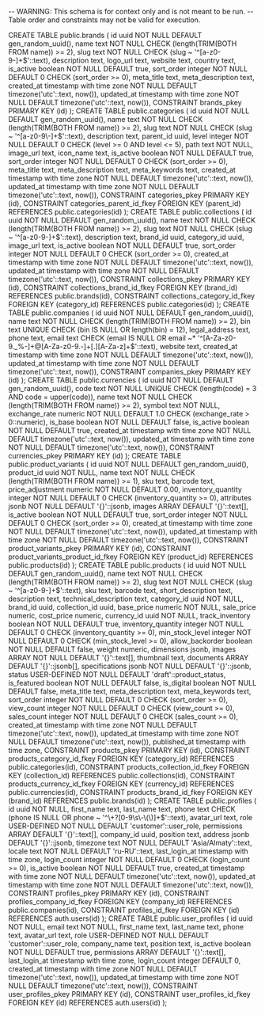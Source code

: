 -- WARNING: This schema is for context only and is not meant to be run.
-- Table order and constraints may not be valid for execution.

CREATE TABLE public.brands (
  id uuid NOT NULL DEFAULT gen_random_uuid(),
  name text NOT NULL CHECK (length(TRIM(BOTH FROM name)) >= 2),
  slug text NOT NULL CHECK (slug ~ '^[a-z0-9\-]+$'::text),
  description text,
  logo_url text,
  website text,
  country text,
  is_active boolean NOT NULL DEFAULT true,
  sort_order integer NOT NULL DEFAULT 0 CHECK (sort_order >= 0),
  meta_title text,
  meta_description text,
  created_at timestamp with time zone NOT NULL DEFAULT timezone('utc'::text, now()),
  updated_at timestamp with time zone NOT NULL DEFAULT timezone('utc'::text, now()),
  CONSTRAINT brands_pkey PRIMARY KEY (id)
);
CREATE TABLE public.categories (
  id uuid NOT NULL DEFAULT gen_random_uuid(),
  name text NOT NULL CHECK (length(TRIM(BOTH FROM name)) >= 2),
  slug text NOT NULL CHECK (slug ~ '^[a-z0-9\-]+$'::text),
  description text,
  parent_id uuid,
  level integer NOT NULL DEFAULT 0 CHECK (level >= 0 AND level <= 5),
  path text NOT NULL,
  image_url text,
  icon_name text,
  is_active boolean NOT NULL DEFAULT true,
  sort_order integer NOT NULL DEFAULT 0 CHECK (sort_order >= 0),
  meta_title text,
  meta_description text,
  meta_keywords text,
  created_at timestamp with time zone NOT NULL DEFAULT timezone('utc'::text, now()),
  updated_at timestamp with time zone NOT NULL DEFAULT timezone('utc'::text, now()),
  CONSTRAINT categories_pkey PRIMARY KEY (id),
  CONSTRAINT categories_parent_id_fkey FOREIGN KEY (parent_id) REFERENCES public.categories(id)
);
CREATE TABLE public.collections (
  id uuid NOT NULL DEFAULT gen_random_uuid(),
  name text NOT NULL CHECK (length(TRIM(BOTH FROM name)) >= 2),
  slug text NOT NULL CHECK (slug ~ '^[a-z0-9\-]+$'::text),
  description text,
  brand_id uuid,
  category_id uuid,
  image_url text,
  is_active boolean NOT NULL DEFAULT true,
  sort_order integer NOT NULL DEFAULT 0 CHECK (sort_order >= 0),
  created_at timestamp with time zone NOT NULL DEFAULT timezone('utc'::text, now()),
  updated_at timestamp with time zone NOT NULL DEFAULT timezone('utc'::text, now()),
  CONSTRAINT collections_pkey PRIMARY KEY (id),
  CONSTRAINT collections_brand_id_fkey FOREIGN KEY (brand_id) REFERENCES public.brands(id),
  CONSTRAINT collections_category_id_fkey FOREIGN KEY (category_id) REFERENCES public.categories(id)
);
CREATE TABLE public.companies (
  id uuid NOT NULL DEFAULT gen_random_uuid(),
  name text NOT NULL CHECK (length(TRIM(BOTH FROM name)) >= 2),
  bin text UNIQUE CHECK (bin IS NULL OR length(bin) = 12),
  legal_address text,
  phone text,
  email text CHECK (email IS NULL OR email ~* '^[A-Za-z0-9._%-]+@[A-Za-z0-9.-]+[.][A-Za-z]+$'::text),
  website text,
  created_at timestamp with time zone NOT NULL DEFAULT timezone('utc'::text, now()),
  updated_at timestamp with time zone NOT NULL DEFAULT timezone('utc'::text, now()),
  CONSTRAINT companies_pkey PRIMARY KEY (id)
);
CREATE TABLE public.currencies (
  id uuid NOT NULL DEFAULT gen_random_uuid(),
  code text NOT NULL UNIQUE CHECK (length(code) = 3 AND code = upper(code)),
  name text NOT NULL CHECK (length(TRIM(BOTH FROM name)) >= 2),
  symbol text NOT NULL,
  exchange_rate numeric NOT NULL DEFAULT 1.0 CHECK (exchange_rate > 0::numeric),
  is_base boolean NOT NULL DEFAULT false,
  is_active boolean NOT NULL DEFAULT true,
  created_at timestamp with time zone NOT NULL DEFAULT timezone('utc'::text, now()),
  updated_at timestamp with time zone NOT NULL DEFAULT timezone('utc'::text, now()),
  CONSTRAINT currencies_pkey PRIMARY KEY (id)
);
CREATE TABLE public.product_variants (
  id uuid NOT NULL DEFAULT gen_random_uuid(),
  product_id uuid NOT NULL,
  name text NOT NULL CHECK (length(TRIM(BOTH FROM name)) >= 1),
  sku text,
  barcode text,
  price_adjustment numeric NOT NULL DEFAULT 0.00,
  inventory_quantity integer NOT NULL DEFAULT 0 CHECK (inventory_quantity >= 0),
  attributes jsonb NOT NULL DEFAULT '{}'::jsonb,
  images ARRAY DEFAULT '{}'::text[],
  is_active boolean NOT NULL DEFAULT true,
  sort_order integer NOT NULL DEFAULT 0 CHECK (sort_order >= 0),
  created_at timestamp with time zone NOT NULL DEFAULT timezone('utc'::text, now()),
  updated_at timestamp with time zone NOT NULL DEFAULT timezone('utc'::text, now()),
  CONSTRAINT product_variants_pkey PRIMARY KEY (id),
  CONSTRAINT product_variants_product_id_fkey FOREIGN KEY (product_id) REFERENCES public.products(id)
);
CREATE TABLE public.products (
  id uuid NOT NULL DEFAULT gen_random_uuid(),
  name text NOT NULL CHECK (length(TRIM(BOTH FROM name)) >= 2),
  slug text NOT NULL CHECK (slug ~ '^[a-z0-9\-]+$'::text),
  sku text,
  barcode text,
  short_description text,
  description text,
  technical_description text,
  category_id uuid NOT NULL,
  brand_id uuid,
  collection_id uuid,
  base_price numeric NOT NULL,
  sale_price numeric,
  cost_price numeric,
  currency_id uuid NOT NULL,
  track_inventory boolean NOT NULL DEFAULT true,
  inventory_quantity integer NOT NULL DEFAULT 0 CHECK (inventory_quantity >= 0),
  min_stock_level integer NOT NULL DEFAULT 0 CHECK (min_stock_level >= 0),
  allow_backorder boolean NOT NULL DEFAULT false,
  weight numeric,
  dimensions jsonb,
  images ARRAY NOT NULL DEFAULT '{}'::text[],
  thumbnail text,
  documents ARRAY DEFAULT '{}'::jsonb[],
  specifications jsonb NOT NULL DEFAULT '{}'::jsonb,
  status USER-DEFINED NOT NULL DEFAULT 'draft'::product_status,
  is_featured boolean NOT NULL DEFAULT false,
  is_digital boolean NOT NULL DEFAULT false,
  meta_title text,
  meta_description text,
  meta_keywords text,
  sort_order integer NOT NULL DEFAULT 0 CHECK (sort_order >= 0),
  view_count integer NOT NULL DEFAULT 0 CHECK (view_count >= 0),
  sales_count integer NOT NULL DEFAULT 0 CHECK (sales_count >= 0),
  created_at timestamp with time zone NOT NULL DEFAULT timezone('utc'::text, now()),
  updated_at timestamp with time zone NOT NULL DEFAULT timezone('utc'::text, now()),
  published_at timestamp with time zone,
  CONSTRAINT products_pkey PRIMARY KEY (id),
  CONSTRAINT products_category_id_fkey FOREIGN KEY (category_id) REFERENCES public.categories(id),
  CONSTRAINT products_collection_id_fkey FOREIGN KEY (collection_id) REFERENCES public.collections(id),
  CONSTRAINT products_currency_id_fkey FOREIGN KEY (currency_id) REFERENCES public.currencies(id),
  CONSTRAINT products_brand_id_fkey FOREIGN KEY (brand_id) REFERENCES public.brands(id)
);
CREATE TABLE public.profiles (
  id uuid NOT NULL,
  first_name text,
  last_name text,
  phone text CHECK (phone IS NULL OR phone ~ '^\+?[0-9\s\-\(\)]+$'::text),
  avatar_url text,
  role USER-DEFINED NOT NULL DEFAULT 'customer'::user_role,
  permissions ARRAY DEFAULT '{}'::text[],
  company_id uuid,
  position text,
  address jsonb DEFAULT '{}'::jsonb,
  timezone text NOT NULL DEFAULT 'Asia/Almaty'::text,
  locale text NOT NULL DEFAULT 'ru-RU'::text,
  last_login_at timestamp with time zone,
  login_count integer NOT NULL DEFAULT 0 CHECK (login_count >= 0),
  is_active boolean NOT NULL DEFAULT true,
  created_at timestamp with time zone NOT NULL DEFAULT timezone('utc'::text, now()),
  updated_at timestamp with time zone NOT NULL DEFAULT timezone('utc'::text, now()),
  CONSTRAINT profiles_pkey PRIMARY KEY (id),
  CONSTRAINT profiles_company_id_fkey FOREIGN KEY (company_id) REFERENCES public.companies(id),
  CONSTRAINT profiles_id_fkey FOREIGN KEY (id) REFERENCES auth.users(id)
);
CREATE TABLE public.user_profiles (
  id uuid NOT NULL,
  email text NOT NULL,
  first_name text,
  last_name text,
  phone text,
  avatar_url text,
  role USER-DEFINED NOT NULL DEFAULT 'customer'::user_role,
  company_name text,
  position text,
  is_active boolean NOT NULL DEFAULT true,
  permissions ARRAY DEFAULT '{}'::text[],
  last_login_at timestamp with time zone,
  login_count integer DEFAULT 0,
  created_at timestamp with time zone NOT NULL DEFAULT timezone('utc'::text, now()),
  updated_at timestamp with time zone NOT NULL DEFAULT timezone('utc'::text, now()),
  CONSTRAINT user_profiles_pkey PRIMARY KEY (id),
  CONSTRAINT user_profiles_id_fkey FOREIGN KEY (id) REFERENCES auth.users(id)
);